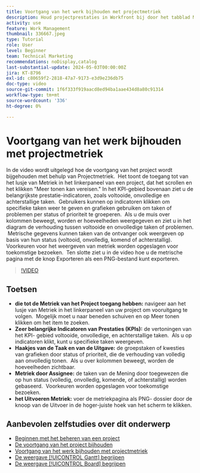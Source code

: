 ```yaml
---
title: Voortgang van het werk bijhouden met projectmetriek
description: Houd projectprestaties in Workfront bij door het tabblad Metriek te gebruiken voor toegang tot PKI's, taken- en uitgavekaarten, maatstaven per ontvanger en exportopties voor efficiënte voortgangscontrole.
activity: use
feature: Work Management
thumbnail: 336667.jpeg
type: Tutorial
role: User
level: Beginner
team: Technical Marketing
recommendations: noDisplay,catalog
last-substantial-update: 2024-05-03T00:00:00Z
jira: KT-8796
exl-id: c80659f2-2818-47a7-9173-e3d9e236db75
doc-type: video
source-git-commit: 1f6f333f919aacd8ed94ba1aae434d8a80c91314
workflow-type: tm+mt
source-wordcount: '336'
ht-degree: 0%

---
```


# Voortgang van het werk bijhouden met projectmetriek

In de video wordt uitgelegd hoe de voortgang van het project wordt bijgehouden met behulp van Projectmetriek. &#x200B; Het toont de toegang tot van het lusje van Metriek in het linkerpaneel van een project, dat het scrollen en het klikken &quot;Meer tonen kan vereisen.&quot; In het KPI-gebied bovenaan ziet u de belangrijkste prestatie-indicatoren, zoals voltooide, onvolledige en achterstallige taken. &#x200B; Gebruikers kunnen op indicatoren klikken om specifieke taken weer te geven en grafieken gebruiken om taken of problemen per status of prioriteit te groeperen. &#x200B; Als u de muis over kolommen beweegt, worden er hoeveelheden weergegeven en ziet u in het diagram de verhouding tussen voltooide en onvolledige taken of problemen. &#x200B; Metrische gegevens kunnen taken van de ontvanger ook weergeven op basis van hun status (voltooid, onvolledig, komend of achterstallig). &#x200B; Voorkeuren voor het weergeven van metriek worden opgeslagen voor toekomstige bezoeken. &#x200B; Ten slotte ziet u in de video hoe u de metrische pagina met de knop Exporteren als een PNG-bestand kunt exporteren. &#x200B;


>[!VIDEO](https://video.tv.adobe.com/v/3439176/?quality=12&learn=on&enablevpops&captions=dut)

## Toetsen

* **die tot de Metriek van het Project toegang hebben:** navigeer aan het lusje van Metriek in het linkerpaneel van uw project om vooruitgang te volgen. &#x200B; Mogelijk moet u naar beneden schuiven en op Meer tonen klikken om het item te zoeken. &#x200B;
* **Zeer belangrijke Indicatoren van Prestaties (KPIs):** de vertoningen van het KPI- gebied voltooide, onvolledige, en achterstallige taken. &#x200B; Als u op indicatoren klikt, kunt u specifieke taken weergeven. &#x200B;
* **Haakjes van de Taak en van de Uitgave:** de groepstaken of kwesties van grafieken door status of prioriteit, die de verhouding van volledig aan onvolledig tonen. &#x200B; Als u over kolommen beweegt, worden de hoeveelheden zichtbaar. &#x200B;
* **Metriek door Assignee:** de taken van de Mening door toegewezen die op hun status (volledig, onvolledig, komende, of achterstallig) worden gebaseerd. &#x200B; Voorkeuren worden opgeslagen voor toekomstige bezoeken. &#x200B;
* **het Uitvoeren Metriek:** voer de metriekpagina als PNG- dossier door de knoop van de Uitvoer in de hoger-juiste hoek van het scherm te klikken. &#x200B;



## Aanbevolen zelfstudies over dit onderwerp

* [Beginnen met het beheren van een project](/help/manage-work/projects/getting-started-manage-a-project.md)
* [De voortgang van het project bijhouden](/help/manage-work/projects/track-overall-project-progress.md)
* [Voortgang van het werk bijhouden met projectmetriek](/help/manage-work/projects/track-work-progress-with-project-metrics.md)
* [De weergave [!UICONTROL Gantt] begrijpen](/help/manage-work/projects/understand-the-gantt-view.md)
* [De weergave [!UICONTROL Board] begrijpen](/help/manage-work/projects/understand-the-board-view.md)

